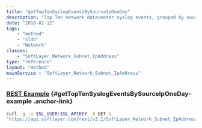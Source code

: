 ```yaml
---
title: "getTopTenSyslogEventsBySourceIpOneDay"
description: "Top Ten network datacenter syslog events, grouped by source ip address, for the last 24 hours"
date: "2018-02-12"
tags:
    - "method"
    - "sldn"
    - "Network"
classes:
    - "SoftLayer_Network_Subnet_IpAddress"
type: "reference"
layout: "method"
mainService : "SoftLayer_Network_Subnet_IpAddress"
---
```


### [REST Example](#getTopTenSyslogEventsBySourceIpOneDay-example) <a href="/article/rest/"><i class="fas fa-question"></i></a> {#getTopTenSyslogEventsBySourceIpOneDay-example .anchor-link} 
```bash
curl -g -u $SL_USER:$SL_APIKEY -X GET \
'https://api.softlayer.com/rest/v3.1/SoftLayer_Network_Subnet_IpAddress/{SoftLayer_Network_Subnet_IpAddressID}/getTopTenSyslogEventsBySourceIpOneDay'
```
